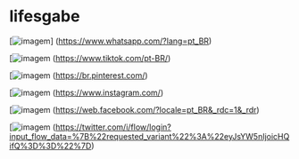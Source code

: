 # lifesgabe

[![imagem](https://img.shields.io/badge/WhatsApp-25D366?style=for-the-badge&logo=whatsapp&logoColor=white)]
(https://www.whatsapp.com/?lang=pt_BR)

[![imagem](https://img.shields.io/badge/TikTok-000000?style=for-the-badge&logo=tiktok&logoColor=white)
(https://www.tiktok.com/pt-BR/)

[![imagem](https://img.shields.io/badge/Pinterest-%23E60023.svg?&style=for-the-badge&logo=Pinterest&logoColor=white)
(https://br.pinterest.com/)

[![imagem](https://img.shields.io/badge/Instagram-E4405F?style=for-the-badge&logo=instagram&logoColor=white)
(https://www.instagram.com/)

[![imagem](https://img.shields.io/badge/Facebook-1877F2?style=for-the-badge&logo=facebook&logoColor=white)
(https://web.facebook.com/?locale=pt_BR&_rdc=1&_rdr)

[![imagem](https://img.shields.io/badge/Twitter-1DA1F2?style=for-the-badge&logo=twitter&logoColor=white)
(https://twitter.com/i/flow/login?input_flow_data=%7B%22requested_variant%22%3A%22eyJsYW5nIjoicHQifQ%3D%3D%22%7D)

